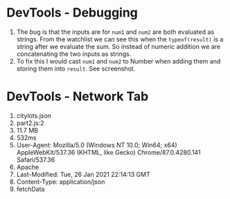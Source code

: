 # DevTools - Debugging
1. The bug is that the inputs are for `num1` and `num2` are both evaluated as strings. From the watchlist we can see this when the `typeof(result)` is a string after we evaluate the sum. So instead of numeric addition we are concatenating the two inputs as strings.
2. To fix this I would cast `num1` and `num2` to Number when adding them and storing them into `result`. See screenshot.

# DevTools - Network Tab
1. citylots.json
2. part2.js:2
3. 11.7 MB
4. 532ms
5. User-Agent: Mozilla/5.0 (Windows NT 10.0; Win64; x64) AppleWebKit/537.36 (KHTML, like Gecko) Chrome/87.0.4280.141 Safari/537.36
6. Apache
7. Last-Modified: Tue, 26 Jan 2021 22:14:13 GMT
8. Content-Type: application/json
9. fetchData